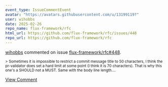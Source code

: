 ```yaml
---
event_type: IssueCommentEvent
avatar: "https://avatars.githubusercontent.com/u/13199119?"
user: wihobbs
date: 2025-02-26
repo_name: flux-framework/rfc
html_url: https://github.com/flux-framework/rfc/issues/448
repo_url: https://github.com/flux-framework/rfc
---
```


<a href='https://github.com/wihobbs' target='_blank'>wihobbs</a> commented on issue <a href='https://github.com/flux-framework/rfc/issues/448' target='_blank'>flux-framework/rfc#448</a>.

<small>> Sometimes it is impossible to restrict a commit message title to 50 characters, I think the pr-validator does set a hard limit at some point (I think it is 70 characters). That is why this one's a SHOULD not a MUST. Same with the body line length....</small>

<a href='https://github.com/flux-framework/rfc/issues/448' target='_blank'>View Comment</a>